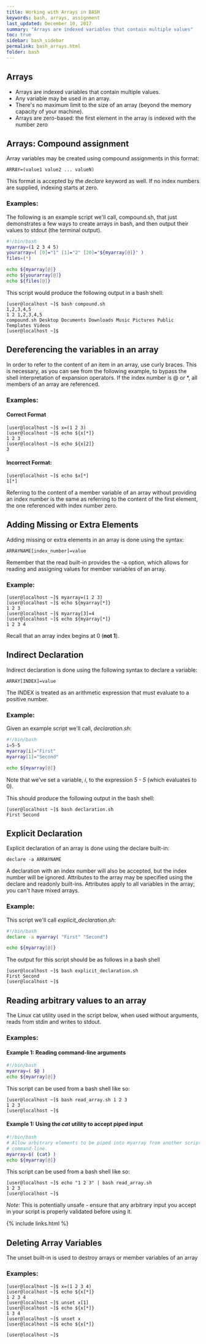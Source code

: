 ```yaml
---
title: Working with Arrays in BASH
keywords: bash, arrays, assignment
last_updated: December 10, 2017
summary: "Arrays are indexed variables that contain multiple values"
toc: true
sidebar: bash_sidebar
permalink: bash_arrays.html
folder: bash
---
```


## Arrays
* Arrays are indexed variables that contain multiple values.
* Any variable may be used in an array.  
* There's no maximum limit to the size of an array (beyond the memory capacity
     of your machine).
* Arrays are zero-based: the first element in the array is indexed with the
    number zero

## Arrays: Compound assignment
Array variables may be created using compound assignments in this format:

    ARRAY=(value1 value2 ... valueN)

This format is accepted by the *declare* keyword as well.  If no index numbers
are supplied, indexing starts at zero.

### Examples:

The following is an example script we'll call, compound.sh,  that just
 demonstrates a few ways to create arrays in bash, and then output their
 values to stdout (the terminal output).

```sh
#!/bin/bash
myarray=(1 2 3 4 5)
yourarray=( [0]="1" [1]="2" [20]="${myarray[@]}" )
files=(*)

echo ${myarray[@]}
echo ${yourarray[@]}
echo ${files[@]}
```

This script would produce the following output in a bash shell:

    [user@localhost ~]$ bash compound.sh
    1,2,3,4,5
    1 2 1,2,3,4,5
    compound.sh Desktop Documents Downloads Music Pictures Public Templates Videos
    [user@localhost ~]$

## Dereferencing the variables in an array
In order to refer to the content of an item in an array, use curly braces.
 This is necessary, as you can see from the following example, to bypass the
 shell interpretation of expansion operators. If the index number is @ or *,
  all members of an array are referenced.

### Examples:

#### Correct Format

    [user@localhost ~]$ x=(1 2 3)
    [user@localhost ~]$ echo ${x[*]}
    1 2 3
    [user@localhost ~]$ echo ${x[2]}
    3

#### Incorrect Format:

    [user@localhost ~]$ echo $x[*]
    1[*]


Referring to the content of a member variable of an array without providing
 an index number is the same as referring to the content of the first element,
 the one referenced with index number zero.

## Adding Missing or Extra Elements

Adding missing or extra elements in an array is done using the syntax:

    ARRAYNAME[index_number]=value

Remember that the read built-in provides the -a option, which allows for reading
 and assigning values for member variables of an array.

### Example:

    [user@localhost ~]$ myarray=(1 2 3)
    [user@localhost ~]$ echo ${myarray[*]}
    1 2 3
    [user@localhost ~]$ myarray[3]=4
    [user@localhost ~]$ echo ${myarray[*]}
    1 2 3 4

Recall that an array index begins at 0 (**not 1**).

## Indirect Declaration

Indirect declaration is done using the following syntax to declare a variable:

    ARRAY[INDEX]=value

The INDEX is treated as an arithmetic expression that must evaluate to a
positive number.

### Example:

Given an example script we'll call, _declaration.sh_:

```sh
#!/bin/bash
i=5-5
myarray[i]="First"
myarray[1]="Second"

echo ${myarray[@]}
```
Note that we've set a variable, _i_, to the expression _5 - 5_ (which evaluates
    to 0).

This should produce the following output in the bash shell:

    [user@localhost ~]$ bash declaration.sh
    First Second


## Explicit Declaration

Explicit declaration of an array is done using the declare built-in:

    declare -a ARRAYNAME

A declaration with an index number will also be accepted, but the index number
 will be ignored. Attributes to the array may be specified using the declare and
 readonly built-ins. Attributes apply to all variables in the array; you can't
 have mixed arrays.

### Example:

This script we'll call _explicit_declaration.sh_:

```sh
#!/bin/bash
declare -a myarray( "First" "Second")

echo ${myarray[@]}
```

The output for this script should be as follows in a bash shell

    [user@localhost ~]$ bash explicit_declaration.sh
    First Second
    [user@localhost ~]$

## Reading arbitrary values to an array

The Linux cat utility used in the script below, when used without arguments,
 reads from stdin and writes to stdout.

### Examples:

#### Example 1: Reading command-line arguments
```sh
#!/bin/bash
myarray=( $@ )
echo ${myarray[@]}
```

This script can be used from a bash shell like so:

    [user@localhost ~]$ bash read_array.sh 1 2 3
    1 2 3
    [user@localhost ~]$

#### Example 1: Using the _cat_ utility to accept piped input
```sh
#!/bin/bash
# Allow arbitrary elements to be piped into myarray from another script or the
# command-line.
myarray=$( (cat) )
echo ${myarray[@]}
```

This script can be used from a bash shell like so:

    [user@localhost ~]$ echo "1 2 3" | bash read_array.sh
    1 2 3
    [user@localhost ~]$



*Note:* This is potentially unsafe - ensure that any arbitrary input you accept
in your script is properly validated before using it.

{% include links.html %}

## Deleting Array Variables

The unset built-in is used to destroy arrays or member variables of an array

### Examples:

    [user@localhost ~]$ x=(1 2 3 4)
    [user@localhost ~]$ echo ${x[*]}
    1 2 3 4
    [user@localhost ~]$ unset x[1]
    [user@localhost ~]$ echo ${x[*]}
    1 3 4
    [user@localhost ~]$ unset x
    [user@localhost ~]$ echo ${x[*]}

    [user@localhost ~]$
